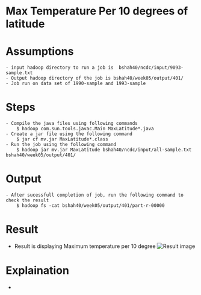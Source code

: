 # Max Temperature Per 10 degrees of latitude

# Assumptions
    - input hadoop directory to run a job is  bshah40/ncdc/input/9093-sample.txt
    - Output hadoop directory of the job is bshah40/week05/output/401/
    - Job run on data set of 1990-sample and 1993-sample
    
    
# Steps
    - Compile the java files using following commands
        $ hadoop com.sun.tools.javac.Main MaxLatitude*.java
    - Create a jar file using the following command
        $ jar cf mv.jar MaxLatitude*.class
    - Run the job using the following command
        $ hadoop jar mv.jar MaxLatitude bshah40/ncdc/input/all-sample.txt bshah40/week05/output/401/

# Output
    - After sucessfull completion of job, run the following command to check the result
        $ hadoop fs -cat bshah40/week05/output/401/part-r-00000
        
# Result
- Result is displaying Maximum temperature per 10 degree
![Result image](https://github.com/illinoistech-itm/bshah40/blob/master/ITMD-521/Week-05/item-four/1.png)

# Explaination
-
